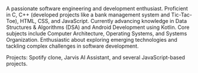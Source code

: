 A passionate software engineering and development enthusiast. Proficient in C, C++ (developed projects like a bank management system and Tic-Tac-Toe), HTML, CSS, and JavaScript. Currently advancing knowledge in Data Structures & Algorithms (DSA) and Android Development using Kotlin. Core subjects include Computer Architecture, Operating Systems, and Systems Organization. Enthusiastic about exploring emerging technologies and tackling complex challenges in software development.

Projects: Spotify clone, Jarvis AI Assistant, and several JavaScript-based projects.

